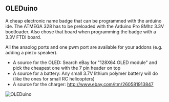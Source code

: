 OLEDuino
--------

A cheap electronic name badge that can be programmed with the arduino ide. 
The ATMEGA 328 has to be preloaded with the Arduino Pro 8Mhz 3.3V bootloader.
Also chose that board when programming the badge with a 3.3V FTDI board.

All the anaolog ports and one pwm port are available for your addons (e.g. adding a piezo speaker).

* A source for the OLED: Search eBay for "128X64 OLED module" and pick the cheapest one with the 7 pin header on top
* A source for a battery: Any small 3.7V lithium polymer battery will do (like the ones for small RC helicopters)
* A source for the charger: http://www.ebay.com/itm/260581913847

![OLEDuino](https://raw.github.com/RickP/oleduino/master/Assembled_Device.jpg)